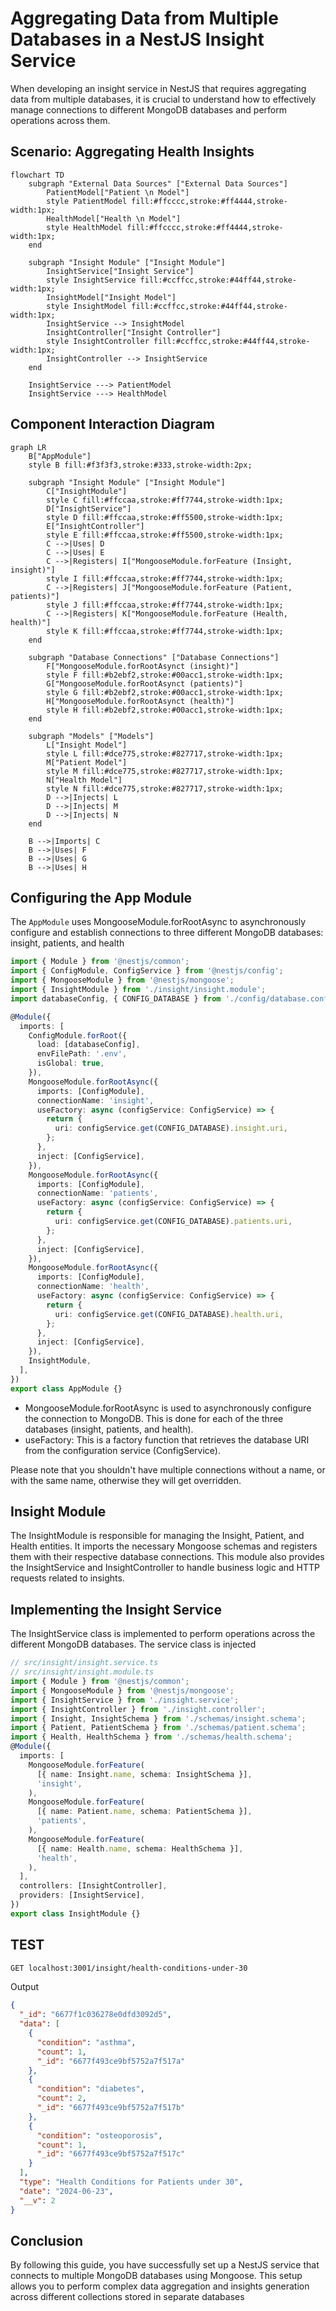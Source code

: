 
# Aggregating Data from Multiple Databases in a NestJS Insight Service
When developing an insight service in NestJS that requires aggregating data from multiple databases, it is crucial to understand how to effectively manage connections to different MongoDB databases and perform operations across them.

## Scenario: Aggregating Health Insights

```mermaid
flowchart TD
    subgraph "External Data Sources" ["External Data Sources"]
        PatientModel["Patient \n Model"]
        style PatientModel fill:#ffcccc,stroke:#ff4444,stroke-width:1px;
        HealthModel["Health \n Model"]
        style HealthModel fill:#ffcccc,stroke:#ff4444,stroke-width:1px;
    end

    subgraph "Insight Module" ["Insight Module"]
        InsightService["Insight Service"]
        style InsightService fill:#ccffcc,stroke:#44ff44,stroke-width:1px;
        InsightModel["Insight Model"]
        style InsightModel fill:#ccffcc,stroke:#44ff44,stroke-width:1px;
        InsightService --> InsightModel
        InsightController["Insight Controller"]
        style InsightController fill:#ccffcc,stroke:#44ff44,stroke-width:1px;
        InsightController --> InsightService
    end

    InsightService ---> PatientModel
    InsightService ---> HealthModel

```

## Component Interaction Diagram
```mermaid
graph LR
    B["AppModule"]
    style B fill:#f3f3f3,stroke:#333,stroke-width:2px;

    subgraph "Insight Module" ["Insight Module"]
        C["InsightModule"]
        style C fill:#ffccaa,stroke:#ff7744,stroke-width:1px;
        D["InsightService"]
        style D fill:#ffccaa,stroke:#ff5500,stroke-width:1px;
        E["InsightController"]
        style E fill:#ffccaa,stroke:#ff5500,stroke-width:1px;
        C -->|Uses| D
        C -->|Uses| E
        C -->|Registers| I["MongooseModule.forFeature (Insight, insight)"]
        style I fill:#ffccaa,stroke:#ff7744,stroke-width:1px;
        C -->|Registers| J["MongooseModule.forFeature (Patient, patients)"]
        style J fill:#ffccaa,stroke:#ff7744,stroke-width:1px;
        C -->|Registers| K["MongooseModule.forFeature (Health, health)"]
        style K fill:#ffccaa,stroke:#ff7744,stroke-width:1px;
    end

    subgraph "Database Connections" ["Database Connections"]
        F["MongooseModule.forRootAsynct (insight)"]
        style F fill:#b2ebf2,stroke:#00acc1,stroke-width:1px;
        G["MongooseModule.forRootAsynct (patients)"]
        style G fill:#b2ebf2,stroke:#00acc1,stroke-width:1px;
        H["MongooseModule.forRootAsynct (health)"]
        style H fill:#b2ebf2,stroke:#00acc1,stroke-width:1px;
    end

    subgraph "Models" ["Models"]
        L["Insight Model"]
        style L fill:#dce775,stroke:#827717,stroke-width:1px;
        M["Patient Model"]
        style M fill:#dce775,stroke:#827717,stroke-width:1px;
        N["Health Model"]
        style N fill:#dce775,stroke:#827717,stroke-width:1px;
        D -->|Injects| L
        D -->|Injects| M
        D -->|Injects| N
    end

    B -->|Imports| C
    B -->|Uses| F
    B -->|Uses| G
    B -->|Uses| H

```

## Configuring the App Module

The `AppModule` uses MongooseModule.forRootAsync to asynchronously configure and establish connections to three different MongoDB databases: insight, patients, and health
```typescript
import { Module } from '@nestjs/common';
import { ConfigModule, ConfigService } from '@nestjs/config';
import { MongooseModule } from '@nestjs/mongoose';
import { InsightModule } from './insight/insight.module';
import databaseConfig, { CONFIG_DATABASE } from './config/database.config';

@Module({
  imports: [
    ConfigModule.forRoot({
      load: [databaseConfig],
      envFilePath: '.env',
      isGlobal: true,
    }),
    MongooseModule.forRootAsync({
      imports: [ConfigModule],
      connectionName: 'insight',
      useFactory: async (configService: ConfigService) => {
        return {
          uri: configService.get(CONFIG_DATABASE).insight.uri,
        };
      },
      inject: [ConfigService],
    }),
    MongooseModule.forRootAsync({
      imports: [ConfigModule],
      connectionName: 'patients',
      useFactory: async (configService: ConfigService) => {
        return {
          uri: configService.get(CONFIG_DATABASE).patients.uri,
        };
      },
      inject: [ConfigService],
    }),
    MongooseModule.forRootAsync({
      imports: [ConfigModule],
      connectionName: 'health',
      useFactory: async (configService: ConfigService) => {
        return {
          uri: configService.get(CONFIG_DATABASE).health.uri,
        };
      },
      inject: [ConfigService],
    }),
    InsightModule,
  ],
})
export class AppModule {}

```
- MongooseModule.forRootAsync is used to asynchronously configure the connection to MongoDB. This is done for each of the three databases (insight, patients, and health).
- useFactory: This is a factory function that retrieves the database URI from the configuration service (ConfigService).

Please note that you shouldn't have multiple connections without a name, or with the same name, otherwise they will get overridden.

## Insight Module
The InsightModule is responsible for managing the Insight, Patient, and Health entities. It imports the necessary Mongoose schemas and registers them with their respective database connections. This module also provides the InsightService and InsightController to handle business logic and HTTP requests related to insights.


## Implementing the Insight Service

The InsightService class is implemented to perform operations across the different MongoDB databases. The service class is injected
```typescript
// src/insight/insight.service.ts
// src/insight/insight.module.ts
import { Module } from '@nestjs/common';
import { MongooseModule } from '@nestjs/mongoose';
import { InsightService } from './insight.service';
import { InsightController } from './insight.controller';
import { Insight, InsightSchema } from './schemas/insight.schema';
import { Patient, PatientSchema } from './schemas/patient.schema';
import { Health, HealthSchema } from './schemas/health.schema';
@Module({
  imports: [
    MongooseModule.forFeature(
      [{ name: Insight.name, schema: InsightSchema }],
      'insight',
    ),
    MongooseModule.forFeature(
      [{ name: Patient.name, schema: PatientSchema }],
      'patients',
    ),
    MongooseModule.forFeature(
      [{ name: Health.name, schema: HealthSchema }],
      'health',
    ),
  ],
  controllers: [InsightController],
  providers: [InsightService],
})
export class InsightModule {}

```


## TEST

```bash
GET localhost:3001/insight/health-conditions-under-30
```
Output
```json
{
  "_id": "6677f1c036278e0dfd3092d5",
  "data": [
    {
      "condition": "asthma",
      "count": 1,
      "_id": "6677f493ce9bf5752a7f517a"
    },
    {
      "condition": "diabetes",
      "count": 2,
      "_id": "6677f493ce9bf5752a7f517b"
    },
    {
      "condition": "osteoporosis",
      "count": 1,
      "_id": "6677f493ce9bf5752a7f517c"
    }
  ],
  "type": "Health Conditions for Patients under 30",
  "date": "2024-06-23",
  "__v": 2
}
```




## Conclusion
By following this guide, you have successfully set up a NestJS service that connects to multiple MongoDB databases using Mongoose. This setup allows you to perform complex data aggregation and insights generation across different collections stored in separate databases
